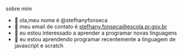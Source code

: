 sobre mim

- 👋 ola,meu nome é @stefhanyfonseca
- 👀 meu email de contato é stefhany.fonseca@escola.pr.gov.br
- 🌱 eu estou interessado a aprender a programar novas linguagens
- 💞️ eu estou aprendendo programar recentemente a linguagem de javascript e scratch



